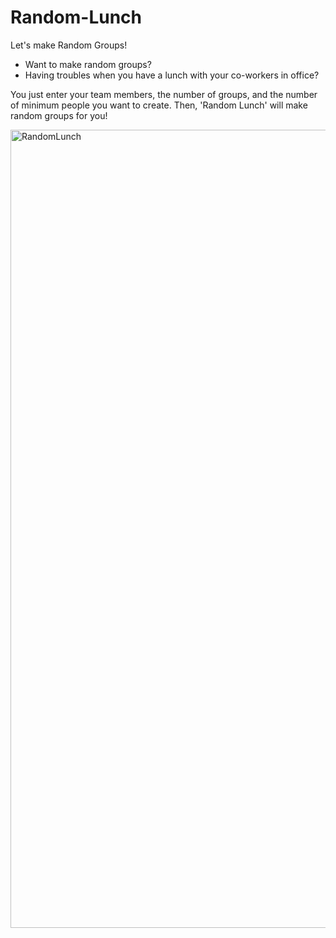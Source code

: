 # Random-Lunch

Let's make Random Groups!

* Want to make random groups?
* Having troubles when you have a lunch with your co-workers in office?

You just enter your team members, the number of groups, and the number of minimum people you want to create. Then, 'Random Lunch' will make random groups for you!

<img width="1277" alt="RandomLunch" src="https://user-images.githubusercontent.com/12667405/79350235-2612ff80-7f72-11ea-9927-3f8dac6f8d88.png">
